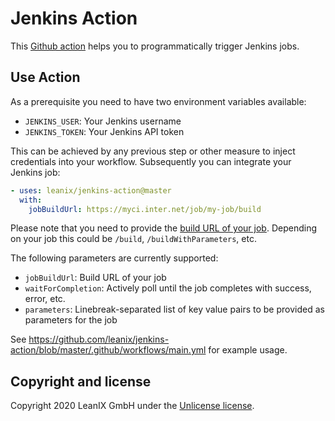 # Jenkins Action

This [Github action](https://github.com/features/actions) helps you to programmatically trigger Jenkins jobs.

## Use Action

As a prerequisite you need to have two environment variables available:

* `JENKINS_USER`: Your Jenkins username
* `JENKINS_TOKEN`: Your Jenkins API token

This can be achieved by any previous step or other measure to inject credentials into your workflow.
Subsequently you can integrate your Jenkins job:

```yaml
- uses: leanix/jenkins-action@master
  with:
    jobBuildUrl: https://myci.inter.net/job/my-job/build
```

Please note that you need to provide the [build URL of your job](https://www.jenkins.io/doc/book/using/remote-access-api/). Depending on your job this could be `/build`, `/buildWithParameters`, etc.

The following parameters are currently supported:

* `jobBuildUrl`: Build URL of your job
* `waitForCompletion`: Actively poll until the job completes with success, error, etc.
* `parameters`: Linebreak-separated list of key value pairs to be provided as parameters for the job  

See https://github.com/leanix/jenkins-action/blob/master/.github/workflows/main.yml for example usage.

## Copyright and license

Copyright 2020 LeanIX GmbH under the [Unlicense license](LICENSE).

